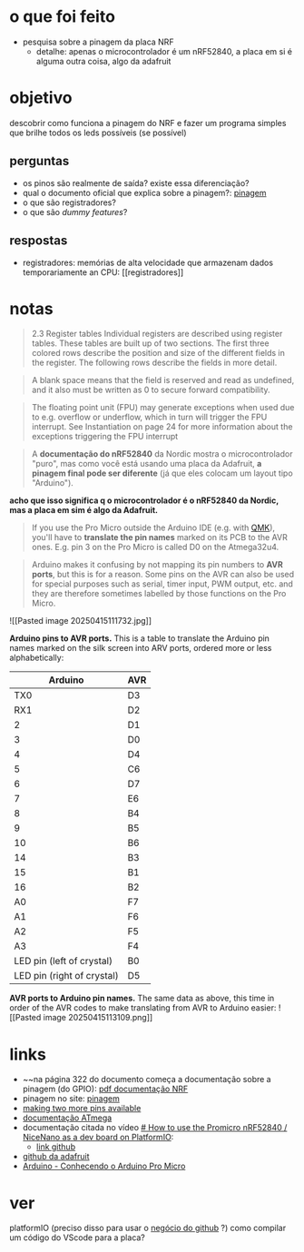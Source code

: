 # o que foi feito
- pesquisa sobre a pinagem da placa NRF
	- detalhe: apenas o microcontrolador é um nRF52840, a placa em si é alguma outra coisa, algo da adafruit

# objetivo
descobrir como funciona a pinagem do NRF e fazer um programa simples que brilhe todos os leds possíveis (se possível)
## perguntas
- os pinos são realmente de saída? existe essa diferenciação?
- qual o documento oficial que explica sobre a pinagem?:
	[pinagem](https://golem.hu/article/pro-micro-pinout/)
- o que são registradores?
- o que são *dummy features*?
## respostas
- registradores: memórias de alta velocidade que armazenam dados temporariamente an CPU: [[registradores]]

# notas
>2.3 Register tables Individual registers are described using register tables. These tables are built up of two sections. The first three colored rows describe the position and size of the different fields in the register. The following rows describe the fields in more detail.

>A blank space means that the field is reserved and read as undefined, and it also must be written as 0 to secure forward compatibility.

>The floating point unit (FPU) may generate exceptions when used due to e.g. overflow or underflow, which in turn will trigger the FPU interrupt. See Instantiation on page 24 for more information about the exceptions triggering the FPU interrupt

>A **documentação do nRF52840** da Nordic mostra o microcontrolador "puro", mas como você está usando uma placa da Adafruit, **a pinagem final pode ser diferente** (já que eles colocam um layout tipo "Arduino").

**acho que isso significa q o microcontrolador é o nRF52840 da Nordic, mas a placa em sim é algo da Adafruit.**

>If you use the Pro Micro outside the Arduino IDE (e.g. with [QMK](https://qmk.fm/)), you'll have to **translate the pin names** marked on its PCB to the AVR ones. E.g. pin 3 on the Pro Micro is called D0 on the Atmega32u4.

>Arduino makes it confusing by not mapping its pin numbers to **AVR ports**, but this is for a reason. Some pins on the AVR can also be used for special purposes such as serial, timer input, PWM output, etc. and they are therefore sometimes labelled by those functions on the Pro Micro.


![[Pasted image 20250415111732.jpg]]

**Arduino pins to AVR ports.** This is a table to translate the Arduino pin names marked on the silk screen into ARV ports, ordered more or less alphabetically:

| Arduino                    | AVR |
| -------------------------- | --- |
| TX0                        | D3  |
| RX1                        | D2  |
| 2                          | D1  |
| 3                          | D0  |
| 4                          | D4  |
| 5                          | C6  |
| 6                          | D7  |
| 7                          | E6  |
| 8                          | B4  |
| 9                          | B5  |
| 10                         | B6  |
| 14                         | B3  |
| 15                         | B1  |
| 16                         | B2  |
| A0                         | F7  |
| A1                         | F6  |
| A2                         | F5  |
| A3                         | F4  |
| LED pin (left of crystal)  | B0  |
| LED pin (right of crystal) | D5  |

**AVR ports to Arduino pin names.** The same data as above, this time in order of the AVR codes to make translating from AVR to Arduino easier: 
![[Pasted image 20250415113109.png]]
# links
- ~~na página 322 do documento começa a documentação sobre a pinagem (do GPIO): [pdf documentação NRF](https://docs.nordicsemi.com/bundle/nRF52840_PS_v1.10/resource/nRF52840_PS_v1.10.pdf)
- pinagem no site: [pinagem](https://golem.hu/article/pro-micro-pinout/)
- [making two more pins available](https://golem.hu/guide/pro-micro-upgrade/)
- [documentação ATmega](https://ww1.microchip.com/downloads/en/DeviceDoc/Atmel-7766-8-bit-AVR-ATmega16U4-32U4_Summary.pdf)
- documentação citada no vídeo [# How to use the Promicro nRF52840 / NiceNano as a dev board on PlatformIO](https://www.youtube.com/watch?v=80USUwtnPOU):
	- [link github](https://github.com/ICantMakeThings/Nicenano-NRF52-Supermini-PlatformIO-Support)
- [github da adafruit](https://github.com/adafruit/Adafruit_nRF52_Arduino/blob/master/variants/feather_nrf52840_express/variant.cpp)
- [Arduino - Conhecendo o Arduino Pro Micro](https://youtu.be/zMxQ1YNvBgY?si=K2yBjUbAXMCjN4oC)
# ver 
platformIO (preciso disso para usar o [negócio do github](https://github.com/ICantMakeThings/Nicenano-NRF52-Supermini-PlatformIO-Support/blob/main/README.md) ?)
como compilar um código do VScode para a placa?